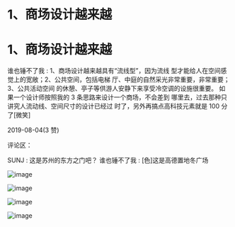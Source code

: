 # 1、商场设计越来越

# 1、商场设计越来越

谁也锤不了我 : 1、商场设计越来越具有“流线型”，因为流线 型才能给人在空间感觉上的宽敞；2、公共空间，包括电梯 厅、中庭的自然采光非常重要，非常重要；3、公共活动空间 的休憩、亭子等供游人安静下来享受冷空调的设施很重要。 如果一个设计师按照我的 3 条思路来设计一个商场，不会差到 哪里去，过去那种只讲究人流动线、空间尺寸的设计已经过 时了，另外再搞点高科技元素就是 100 分了[微笑]

2019-08-04(3 赞)

评论区：

SUNJ : 这是苏州的东方之门吧？ 谁也锤不了我 : [色]这是高德置地冬广场

![image](img/Image_0031.png)

![image](img/Image_0041.png)

![image](img/Image_0051.png)

![image](img/Image_0061.png)